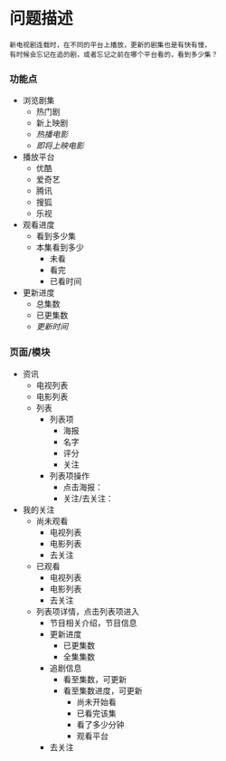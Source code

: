# 问题描述

    新电视剧连载时，在不同的平台上播放，更新的剧集也是有快有慢，
    有时候会忘记在追的剧，或者忘记之前在哪个平台看的，看到多少集？

### 功能点

- 浏览剧集
    - 热门剧
    - 新上映剧
    - *热播电影*
    - *即将上映电影*
- 播放平台
    - 优酷
    - 爱奇艺
    - 腾讯
    - 搜狐
    - 乐视
- 观看进度
    - 看到多少集
    - 本集看到多少
        - 未看
        - 看完
        - 已看时间
- 更新进度
    - 总集数
    - 已更集数
    - *更新时间*

### 页面/模块

- 资讯
    - 电视列表
    - 电影列表
    - 列表
        - 列表项
            - 海报
            - 名字
            - 评分
            - 关注
        - 列表项操作
            - 点击海报：
            - 关注/去关注：
- 我的关注
    - 尚未观看
        - 电视列表
        - 电影列表
        - 去关注
    - 已观看
        - 电视列表
        - 电影列表
        - 去关注
    - 列表项详情，点击列表项进入
        - 节目相关介绍，节目信息
        - 更新进度
            - 已更集数
            - 全集集数
        - 追剧信息
            - 看至集数，可更新
            - 看至集数进度，可更新
                - 尚未开始看
                - 已看完该集
                - 看了多少分钟
                - 观看平台
        - 去关注
